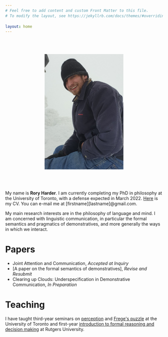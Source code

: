 ```yaml
---
# Feel free to add content and custom Front Matter to this file.
# To modify the layout, see https://jekyllrb.com/docs/themes/#overriding-theme-defaults

layout: home
---
```


<center><img src="mountpicture.png" style="max-width:50%;" vspace="50" onclick="this.src='IMG_3309.jpeg'"></center>

My name is <b>Rory Harder</b>. I am currently completing my PhD in philosophy at the University of Toronto, with a defense expected in March 2022. 
<a href="rh-cv.pdf">Here</a> is my CV. You can e-mail me at [firstname][lastname]@gmail.com.

My main research interests are in the philosophy of language and mind. I am concerned with linguistic communication, in particular the formal semantics and pragmatics of demonstratives, and more generally the ways in which we interact.

# Papers

* Joint Attention and Communication, *Accepted at Inquiry*
* [A paper on the formal semantics of demonstratives], *Revise and Resubmit*
* Clearing up Clouds: Underspecification in Demonstrative Communication, *In Preparation*

# Teaching

I have taught third-year seminars on <a href="rh-mind-syllabus.pdf">perception</a> and <a href="fpsyll.pdf">Frege's puzzle</a> at the University of Toronto and first-year <a href="syllabus.pdf">introduction to formal reasoning and decision making</a> at Rutgers University.

<!-- As a teaching assistant at the University of Toronto, I have run tutorials for second-year courses on metaphysics and epistemology, ancient philosophy, early modern philosophy, and probability theory; and a first-year introduction to philosophy course. -->





